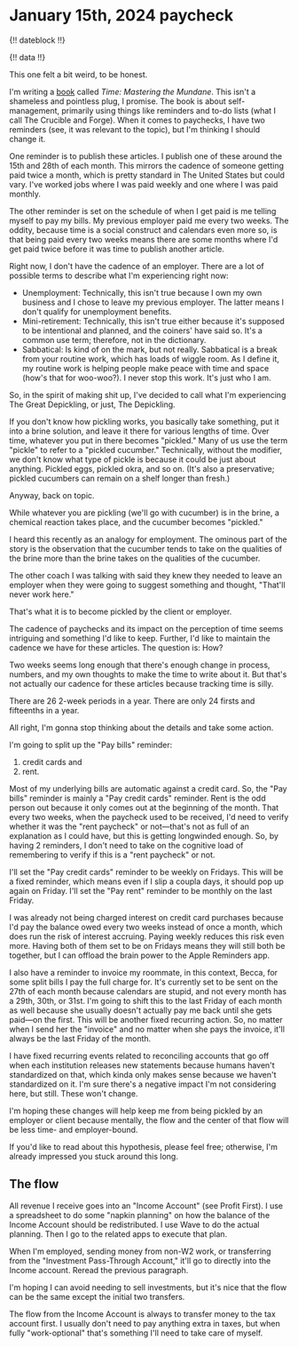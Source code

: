 # January 15th, 2024 paycheck

{!! dateblock !!}

{!! data !!}

This one felt a bit weird, to be honest.

I'm writing a [book](/books/#time-mastering-the-mundane) called *Time: Mastering the Mundane*. This isn't a shameless and pointless plug, I promise. The book is about self-management, primarily using things like reminders and to-do lists (what I call The Crucible and Forge). When it comes to paychecks, I have two reminders (see, it was relevant to the topic), but I'm thinking I should change it.

One reminder is to publish these articles. I publish one of these around the 15th and 28th of each month. This mirrors the cadence of someone getting paid twice a month, which is pretty standard in The United States but could vary. I've worked jobs where I was paid weekly and one where I was paid monthly. 

The other reminder is set on the schedule of when I get paid is me telling myself to pay my bills. My previous employer paid me every two weeks. The oddity, because time is a social construct and calendars even more so, is that being paid every two weeks means there are some months where I'd get paid twice before it was time to publish another article.

Right now, I don't have the cadence of an employer. There are a lot of possible terms to describe what I'm experiencing right now:

- Unemployment: Technically, this isn't true because I own my own business and I chose to leave my previous employer. The latter means I don't qualify for unemployment benefits.
- Mini-retirement: Technically, this isn't true either because it's supposed to be intentional and planned, and the coiners' have said so. It's a common use term; therefore, not in the dictionary.
- Sabbatical: Is kind of on the mark, but not really. Sabbatical is a break from your routine work, which has loads of wiggle room. As I define it, my routine work is helping people make peace with time and space (how's that for woo-woo?). I never stop this work. It's just who I am. 

So, in the spirit of making shit up, I've decided to call what I'm experiencing The Great Depickling, or just, The Depickling.

If you don't know how pickling works, you basically take something, put it into a brine solution, and leave it there for various lengths of time. Over time, whatever you put in there becomes "pickled." Many of us use the term "pickle" to refer to a "pickled cucumber." Technically, without the modifier, we don't know what type of pickle is because it could be just about anything. Pickled eggs, pickled okra, and so on. (It's also a preservative; pickled cucumbers can remain on a shelf longer than fresh.)

Anyway, back on topic.

While whatever you are pickling (we'll go with cucumber) is in the brine, a chemical reaction takes place, and the cucumber becomes "pickled."

I heard this recently as an analogy for employment. The ominous part of the story is the observation that the cucumber tends to take on the qualities of the brine more than the brine takes on the qualities of the cucumber.

The other coach I was talking with said they knew they needed to leave an employer when they were going to suggest something and thought, "That'll never work here."

That's what it is to become pickled by the client or employer.

The cadence of paychecks and its impact on the perception of time seems intriguing and something I'd like to keep. Further, I'd like to maintain the cadence we have for these articles. The question is: How?

Two weeks seems long enough that there's enough change in process, numbers, and my own thoughts to make the time to write about it. But that's not actually our cadence for these articles because tracking time is silly.

There are 26 2-week periods in a year. There are only 24 firsts and fifteenths in a year.

All right, I'm gonna stop thinking about the details and take some action.

I'm going to split up the "Pay bills" reminder:

1. credit cards and
2. rent.

Most of my underlying bills are automatic against a credit card. So, the "Pay bills" reminder is mainly a "Pay credit cards" reminder. Rent is the odd person out because it only comes out at the beginning of the month. That every two weeks, when the paycheck used to be received, I'd need to verify whether it was the "rent paycheck" or not—that's not as full of an explanation as I could have, but this is getting longwinded enough. So, by having 2 reminders, I don't need to take on the cognitive load of remembering to verify if this is a "rent paycheck" or not.

I'll set the "Pay credit cards" reminder to be weekly on Fridays. This will be a fixed reminder, which means even if I slip a coupla days, it should pop up again on Friday. I'll set the "Pay rent" reminder to be monthly on the last Friday.

I was already not being charged interest on credit card purchases because I'd pay the balance owed every two weeks instead of once a month, which does run the risk of interest accruing. Paying weekly reduces this risk even more. Having both of them set to be on Fridays means they will still both be together, but I can offload the brain power to the Apple Reminders app.

I also have a reminder to invoice my roommate, in this context, Becca, for some split bills I pay the full charge for. It's currently set to be sent on the 27th of each month because calendars are stupid, and not every month has a 29th, 30th, or 31st. I'm going to shift this to the last Friday of each month as well because she usually doesn't actually pay me back until she gets paid—on the first. This will be another fixed recurring action. So, no matter when I send her the "invoice" and no matter when she pays the invoice, it'll always be the last Friday of the month.

I have fixed recurring events related to reconciling accounts that go off when each institution releases new statements because humans haven't standardized on that, which kinda only makes sense because we haven't standardized on it. I'm sure there's a negative impact I'm not considering here, but still. These won't change.

I'm hoping these changes will help keep me from being pickled by an employer or client because mentally, the flow and the center of that flow will be less time- and employer-bound.

If you'd like to read about this hypothesis, please feel free; otherwise, I'm already impressed you stuck around this long.

## The flow

All revenue I receive goes into an "Income Account" (see Profit First). I use a spreadsheet to do some "napkin planning" on how the balance of the Income Account should be redistributed. I use Wave to do the actual planning. Then I go to the related apps to execute that plan.

When I'm employed, sending money from non-W2 work, or transferring from the "Investment Pass-Through Account," it'll go to directly into the Income account. Reread the previous paragraph.

I'm hoping I can avoid needing to sell investments, but it's nice that the flow can be the same except the initial two transfers.

The flow from the Income Account is always to transfer money to the tax account first. I usually don't need to pay anything extra in taxes, but when fully "work-optional" that's something I'll need to take care of myself.





